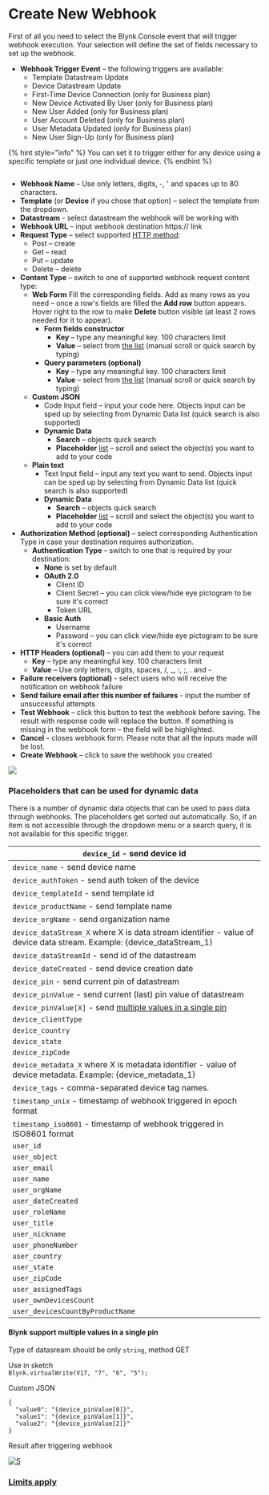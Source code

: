 # Create New Webhook

First of all you need to select the Blynk.Console event that will trigger webhook execution. Your selection will define the set of fields necessary to set up the webhook.

* **Webhook Trigger Event** – the following triggers are available:
  * Template Datastream Update
  * Device Datastream Update
  * First-Time Device Connection (only for Business plan)
  * New Device Activated By User (only for Business plan)
  * New User Added (only for Business plan)
  * User Account Deleted (only for Business plan)
  * User Metadata Updated (only for Business plan)
  * New User Sign-Up (only for Business plan)

{% hint style="info" %}
You can set it to trigger either for any device using a specific template or just one individual device.
{% endhint %}

<figure><img src="../../../.gitbook/assets/output-onlinegiftools.gif" alt=""><figcaption></figcaption></figure>

* **Webhook Name** – Use only letters, digits, -, ' and spaces up to 80 characters.&#x20;
* **Template** (or **Device** if you chose that option) – select the template from the dropdown.
* **Datastream** - select datastream the webhook will be working with
* **Webhook URL** – input webhook destination https:// link &#x20;
* **Request Type** – select supported [HTTP method](https://www.restapitutorial.com/lessons/httpmethods.html):
  * Post – create
  * Get – read
  * Put – update
  * Delete – delete&#x20;
* **Content Type** – switch to one of supported webhook request content type:&#x20;
  * **Web Form**  Fill the corresponding fields. Add as many rows as you need – once a row's fields are filled the **Add row** button appears. Hover right to the row to make **Delete** button visible (at least 2 rows needed for it to appear).
    * **Form fields constructor**
      * **Key** – type any meaningful key. 100 characters limit
      * **Value** – select from [the list](create-new-webhook.md#objects-that-can-be-used-for-dynamic-data) (manual scroll or quick search by typing)
    * **Query parameters (optional)**
      * **Key** – type any meaningful key. 100 characters limit
      * **Value** – select from [the list](create-new-webhook.md#objects-that-can-be-used-for-dynamic-data) (manual scroll or quick search by typing)&#x20;
  * **Custom JSON**
    * Code Input field – input your code here. Objects input can be sped up by selecting from Dynamic Data list (quick search is also supported)
    * **Dynamic Data**
      * **Search** – objects quick search&#x20;
      * **Placeholder** [list](create-new-webhook.md#objects-that-can-be-used-for-dynamic-data) – scroll and select the object(s) you want to add to your code
  * **Plain text**
    * Text Input field – input any text you want to send.  Objects input can be sped up by selecting from Dynamic Data list (quick search is also supported)
    * **Dynamic Data**
      * **Search** – objects quick search&#x20;
      * **Placeholder** [list](create-new-webhook.md#objects-that-can-be-used-for-dynamic-data) – scroll and select the object(s) you want to add to your code
* **Authorization Method (optional)** – select corresponding Authentication Type in case your destination requires authorization.
  * **Authentication Type** – switch to one that is required by your destination:
    * **None** is set by default
    * **OAuth 2.0**
      * Client ID&#x20;
      * Client Secret – you can click view/hide eye pictogram to be sure it's correct
      * Token URL
    * **Basic Auth**
      * Username
      * Password – you can click view/hide eye pictogram to be sure it's correct
* **HTTP Headers (optional)** – you can add them to your request
  * **Key** – type any meaningful key. 100 characters limit
  * **Value** – Use only letters, digits, spaces, /, \_, :, ;, . and -&#x20;
* **Failure receivers (optional)** - select users who will receive the notification on webhook failure
* **Send failure email after this number of failures** - input the number of unsuccessful attempts
* **Test Webhook** – click this button to test the webhook before saving. The result with response code will replace the button. If something is missing in the webhook form – the field will be highlighted.
* **Cancel** – closes webhook form. Please note that all the inputs made will be lost.
* **Create Webhook** – click to save the webhook you created

![](../../../.gitbook/assets/test-webhook.gif)

### Placeholders that can be used for dynamic data

There is a number of dynamic data objects that can be used to pass data through webhooks. The placeholders get sorted out automatically. So, if an item is not accessible through the dropdown menu or a search query, it is not available for this specific trigger.

| `device_id` - send device id                                                                                                       |
| ---------------------------------------------------------------------------------------------------------------------------------- |
| `device_name` - send device name                                                                                                   |
| `device_authToken` - send auth token of the device                                                                                 |
| `device_templateId` - send template id                                                                                             |
| `device_productName` - send template name                                                                                          |
| `device_orgName` - send organization name                                                                                          |
| `device_dataStream_X` where X is data stream identifier - value of device data stream. Example: {device\_dataStream\_1}            |
| `device_dataStreamId` - send id of the datastream                                                                                  |
| `device_dateCreated` - send device creation date                                                                                   |
| `device_pin` - send current pin of datastream                                                                                      |
| `device_pinValue` - send current (last) pin value of datastream                                                                    |
| `device_pinValue[X]` - send [multiple values in a single pin](create-new-webhook.md#blynk-support-multiple-values-in-a-single-pin) |
| `device_clientType`                                                                                                                |
| `device_country`                                                                                                                   |
| `device_state`                                                                                                                     |
| `device_zipCode`                                                                                                                   |
| `device_metadata_X` where X is metadata identifier - value of device metadata. Example: {device\_metadata\_1}                      |
| `device_tags` - comma-separated device tag names.                                                                                  |
| `timestamp_unix` - timestamp of webhook triggered in epoch format                                                                  |
| `timestamp_iso8601` - timestamp of webhook triggered in ISO8601 format                                                             |
| `user_id`                                                                                                                          |
| `user_object`                                                                                                                      |
| `user_email`                                                                                                                       |
| `user_name`                                                                                                                        |
| `user_orgName`                                                                                                                     |
| `user_dateCreated`                                                                                                                 |
| `user_roleName`                                                                                                                    |
| `user_title`                                                                                                                       |
| `user_nickname`                                                                                                                    |
| `user_phoneNumber`                                                                                                                 |
| `user_country`                                                                                                                     |
| `user_state`                                                                                                                       |
| `user_zipCode`                                                                                                                     |
| `user_assignedTags`                                                                                                                |
| `user_ownDevicesCount`                                                                                                             |
| `user_devicesCountByProductName`                                                                                                   |

#### **Blynk support multiple values in a single pin**

Type of datasream should be only `string`, method GET

Use in sketch\
`Blynk.virtualWrite(V17, "7", "6", "5");`

Custom JSON

```
{
  "value0": "{device_pinValue[0]}",
  "value1": "{device_pinValue[1]}",
  "value2": "{device_pinValue[2]}"
}
```

Result after triggering webhook

[![5](https://user-images.githubusercontent.com/110888025/213689851-3761ed18-aa91-4790-a275-03d056a74e52.jpg)](https://user-images.githubusercontent.com/110888025/213689851-3761ed18-aa91-4790-a275-03d056a74e52.jpg)

### [Limits apply](../../limits.md#webhooks-limits)

